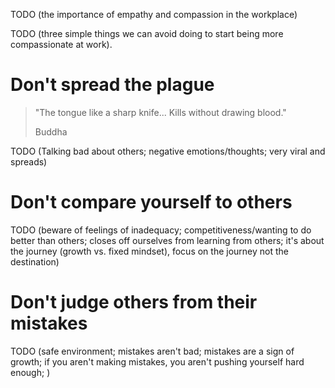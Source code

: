 TODO (the importance of empathy and compassion in the workplace)

TODO (three simple things we can avoid doing to start being more compassionate at work).

# Don't spread the plague
> "The tongue like a sharp knife... Kills without drawing blood."
>
> Buddha

TODO (Talking bad about others; negative emotions/thoughts; very viral and spreads)

# Don't compare yourself to others
TODO (beware of feelings of inadequacy; competitiveness/wanting to do better than others; closes off ourselves from learning from others; it's about the journey (growth vs. fixed mindset), focus on the journey not the destination)

# Don't judge others from their mistakes
TODO (safe environment; mistakes aren't bad; mistakes are a sign of growth; if you aren't making mistakes, you aren't pushing yourself hard enough; )
